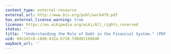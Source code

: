 ```yaml
---
content_type: external-resource
external_url: http://www.bis.org/publ/work479.pdf
has_external_license_warning: true
license: https://en.wikipedia.org/wiki/All_rights_reserved
status: ''
title: '"Understanding the Role of Debt in the Financial System." (PDF - 1.2MB)'
uid: 09c2d7c0-c8d8-432a-b728-fd0d01166640
wayback_url: ''
---
```

